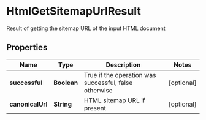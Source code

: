 

# HtmlGetSitemapUrlResult

Result of getting the sitemap URL of the input HTML document
## Properties

Name | Type | Description | Notes
------------ | ------------- | ------------- | -------------
**successful** | **Boolean** | True if the operation was successful, false otherwise |  [optional]
**canonicalUrl** | **String** | HTML sitemap URL if present |  [optional]



